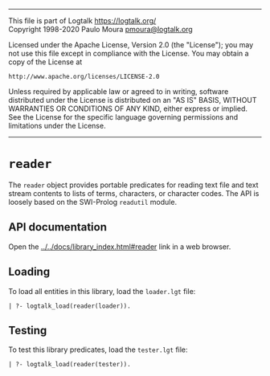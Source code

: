________________________________________________________________________

This file is part of Logtalk <https://logtalk.org/>  
Copyright 1998-2020 Paulo Moura <pmoura@logtalk.org>

Licensed under the Apache License, Version 2.0 (the "License");
you may not use this file except in compliance with the License.
You may obtain a copy of the License at

    http://www.apache.org/licenses/LICENSE-2.0

Unless required by applicable law or agreed to in writing, software
distributed under the License is distributed on an "AS IS" BASIS,
WITHOUT WARRANTIES OR CONDITIONS OF ANY KIND, either express or implied.
See the License for the specific language governing permissions and
limitations under the License.
________________________________________________________________________


`reader`
========

The `reader` object provides portable predicates for reading text file and
text stream contents to lists of terms, characters, or character codes. The
API is loosely based on the SWI-Prolog `readutil` module.


API documentation
-----------------

Open the [../../docs/library_index.html#reader](../../docs/library_index.html#reader)
link in a web browser.


Loading
-------

To load all entities in this library, load the `loader.lgt` file:

	| ?- logtalk_load(reader(loader)).


Testing
-------

To test this library predicates, load the `tester.lgt` file:

	| ?- logtalk_load(reader(tester)).
